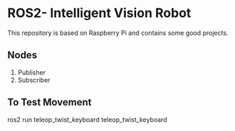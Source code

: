 # ROS2- Intelligent Vision Robot
This repository is based on Raspberry Pi and contains some good projects. 


## Nodes
1. Publisher
2. Subscriber

## To Test Movement
ros2 run teleop_twist_keyboard teleop_twist_keyboard
